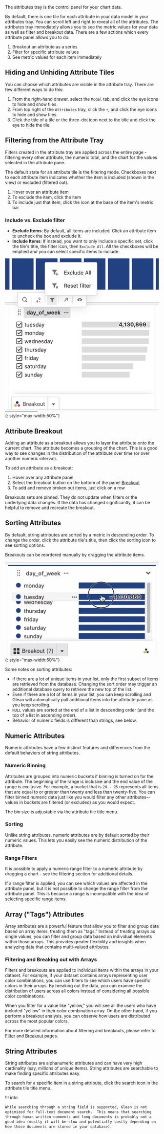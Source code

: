The attributes tray is the control panel for your chart data.

By default, there is one tile for each attribute in your data model in your attributes tray. You can scroll left and right to reveal all of the attributes. The attributes tray immediately allows you to see the metric values for your data as well as filter and breakout data. There are a few actions which every attribute panel allows you to do:

1. Breakout an attribute as a series
2. Filter for specific attribute values
3. See metric values for each item immediately

<!-- There is also some type specific behavior for attributes. -->

## Hiding and Unhiding Attribute Tiles

You can choose which attributes are visible in the attribute tray. There are few different ways to do this:

1. From the right-hand drawer, select the `Model` tab, and click the eye icons to hide and show tiles.
2. From top right of the `Attributes` tray, click the `+`, and click the eye icons to hide and show tiles.
3. Click the title of a tile or the three-dot icon next to the title and click the eye to hide the tile.

## Filtering from the Attribute Tray

Filters created in the attribute tray are applied across the entire page - filtering every other attribute, the numeric total, and the chart for the values selected in the attribute pane.

The default state for an attribute tile is the filtering mode. Checkboxes next to each attribute item indicates whether the item is included (shown in the view) or excluded (filtered out).

1. Hover over an attribute item
2. To exclude the item, click the item
3. To include just that item, click the icon at the base of the item's metric bar

### Include vs. Exclude filter

- **Exclude Items**: By default, all items are included. Click an attribute item to uncheck the box and exclude it.
- **Include Items**: If instead, you want to only include a specific set, click the tile's title, the filter icon, then `Exclude All`. All the checkboxes will be emptied and you can select specific items to include.

![attribute filter](../../assets/attribute-filter.png){: style="max-width:50%"}

## Attribute Breakout

Adding an attribute as a breakout allows you to layer the attribute onto the current chart. The attribute becomes a grouping of the chart. This is a good way to see changes in the distribution of the attribute over time (or over another numeric interval).

To add an attribute as a breakout:

1. Hover over any attribute panel
2. Select the breakout button on the bottom of the panel [Breakout](Breakout.md)
3. To add and remove broken out items, just click on a row

Breakouts sets are pinned. They do not update when filters or the underlying data changes. If the data has changed significantly, it can be helpful to remove and recreate the breakout.

## Sorting Attributes

By default, string attributes are sorted by a metric in descending order. To change the order, click the attribute tile's title, then click the sorting icon to see sorting options.

Breakouts can be reordered manually by dragging the attribute items.

![attribute reordering](../../assets/attribute-reorder.png){: style="max-width:50%"}

Some notes on sorting attributes:

- If there are a lot of unique items in your list, only the first subset of items are retrieved from the database. Changing the sort order may trigger an additional database query to retrieve the new top of the list.
- Even if there are a lot of items in your list, you can keep scrolling and Glean will automatically pull additional items into the attribute pane as you keep scrolling.
- `NULL` values are sorted at the end of a list in descending order (and the top of a list in ascending order).
- Behavior of numeric fields is different than strings, see below.

## Numeric Attributes

Numeric attributes have a few distinct features and differences from the default behaviors of string attributes.

### Numeric Binning

Attributes are grouped into numeric buckets if binning is turned on for the attribute. The beginning of the range is inclusive and the end value of the range is exclusive. For example, a bucket that is `20 - 25` represents all items that are equal to or greater than twenty and less than twenty-five. You can filter binned numeric data just like you would filter any other attributes-- values in buckets are filtered (or excluded) as you would expect.

The bin size is adjustable via the attribute tile title menu.

### Sorting

Unlike string attributes, numeric attributes are by default sorted by their numeric values. This lets you easily see the numeric distribution of the attribute.

### Range Filters

It is possible to apply a numeric range filter to a numeric attribute by dragging a chart - see the filtering section for additional details.

If a range filter is applied, you can see which values are affected in the attribute panel, but it is not possible to change the range filter from the attribute panel. This is because a range is incompatible with the idea of selecting specific range items.

## Array ("Tags") Attributes

Array attributes are a powerful feature that allow you to filter and group data based on array items, treating them as "tags." Instead of treating arrays as single values, you can filter and group data based on individual elements within those arrays. This provides greater flexibility and insights when analyzing data that contains multi-valued attributes.

### Filtering and Breaking out with Arrays

Filters and breakouts are applied to individual items within the arrays in your dataset. For example, if your dataset contains arrays representing user color combinations, you can use filters to see which users have specific colors in their arrays. By breaking out the data, you can examine the distribution of users across all colors instead of considering all possible color combinations.

When you filter for a value like "yellow," you will see all the users who have included "yellow" in their color combination array. On the other hand, if you perform a breakout analysis, you can observe how users are distributed across the most popular colors.

For more detailed information about filtering and breakouts, please refer to [Filter](Filter.md) and [Breakout](Breakout.md) pages.

## String Attributes

String attributes are alphanumeric attributes and can have very high cardinality (say, millions of unique items). String attributes are searchable to make finding specific attributes easy.

To search for a specific item in a string attribute, click the search icon in the attribute tile title menu.

!!! info

    While searching through a string field is supported, Glean is not optimized for full-text document search.  This means that searching through human written comments and long documents is probably not a good idea (mostly it will be slow and potentially costly depending on how those documents are stored in your database).
